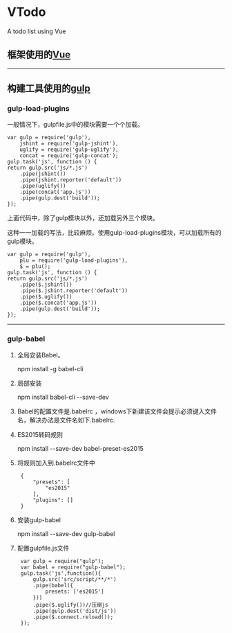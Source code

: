 # VTodo
A todo list using Vue


## 框架使用的[Vue](https://cn.vuejs.org/v2/guide/)
---------------------------------------
## 构建工具使用的[gulp](https://www.gulpjs.com.cn/)

### gulp-load-plugins
一般情况下，gulpfile.js中的模块需要一个个加载。

    var gulp = require('gulp'),
        jshint = require('gulp-jshint'),
        uglify = require('gulp-uglify'),
        concat = require('gulp-concat');
    gulp.task('js', function () {
    return gulp.src('js/*.js')
        .pipe(jshint())
        .pipe(jshint.reporter('default'))
        .pipe(uglify())
        .pipe(concat('app.js'))
        .pipe(gulp.dest('build'));
    });


上面代码中，除了gulp模块以外，还加载另外三个模块。

这种一一加载的写法，比较麻烦。使用gulp-load-plugins模块，可以加载所有的gulp模块。

    var gulp = require('gulp'),
        plu = require('gulp-load-plugins'),
        $ = plu();
    gulp.task('js', function () {
    return gulp.src('js/*.js')
        .pipe($.jshint())
        .pipe($.jshint.reporter('default'))
        .pipe($.uglify())
        .pipe($.concat('app.js'))
        .pipe(gulp.dest('build'));
    });

---------------------------------------

### gulp-babel
1. 全局安装Babel。

    npm install -g babel-cli  

2. 局部安装

    npm install babel-cli --save-dev  

3. Babel的配置文件是.babelrc ，windows下新建该文件会提示必须键入文件名，解决办法是文件名如下.babelrc.

4. ES2015转码规则

    npm install --save-dev babel-preset-es2015

5. 将规则加入到.babelrc文件中    

        {  
            "presets": [  
                "es2015" 
            ],  
            "plugins": []  
        }  


6. 安装gulp-babel

    npm install --save-dev gulp-babel
  
7. 配置gulpfile.js文件

        var gulp = require("gulp");  
        var babel = require("gulp-babel");  
        gulp.task('js',function(){
            gulp.src('src/script/**/*')
            .pipe(babel({
                presets: ['es2015']
            }))
            .pipe($.uglify())//压缩js
            .pipe(gulp.dest('dist/js'))
            .pipe($.connect.reload());
        });

